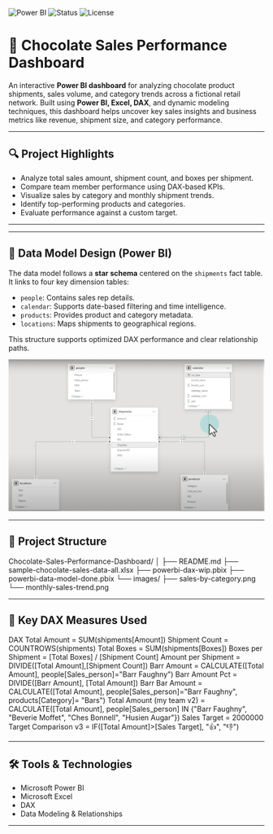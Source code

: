 ![Power BI](https://img.shields.io/badge/Tool-Power%20BI-yellow)
![Status](https://img.shields.io/badge/Project-Completed-brightgreen)
![License](https://img.shields.io/badge/License-MIT-blue)

# 🍫 Chocolate Sales Performance Dashboard

An interactive **Power BI dashboard** for analyzing chocolate product shipments, sales volume, and category trends across a fictional retail network. Built using **Power BI, Excel, DAX**, and dynamic modeling techniques, this dashboard helps uncover key sales insights and business metrics like revenue, shipment size, and category performance.

---

## 🔍 Project Highlights

- Analyze total sales amount, shipment count, and boxes per shipment.
- Compare team member performance using DAX-based KPIs.
- Visualize sales by category and monthly shipment trends.
- Identify top-performing products and categories.
- Evaluate performance against a custom target.

---
---

## 🧠 Data Model Design (Power BI)

The data model follows a **star schema** centered on the `shipments` fact table. It links to four key dimension tables:

- `people`: Contains sales rep details.
- `calendar`: Supports date-based filtering and time intelligence.
- `products`: Provides product and category metadata.
- `locations`: Maps shipments to geographical regions.

This structure supports optimized DAX performance and clear relationship paths.

![Data Model](images/data_model.png)

---


## 📁 Project Structure
Chocolate-Sales-Performance-Dashboard/
│
├── README.md
├── sample-chocolate-sales-data-all.xlsx
├── powerbi-dax-wip.pbix
├── powerbi-data-model-done.pbix
└── images/
    ├── sales-by-category.png
    └── monthly-sales-trend.png


---

## 🧠 Key DAX Measures Used
DAX
Total Amount = SUM(shipments[Amount])
Shipment Count = COUNTROWS(shipments)
Total Boxes = SUM(shipments[Boxes])
Boxes per Shipment = [Total Boxes] / [Shipment Count]
Amount per Shipment = DIVIDE([Total Amount],[Shipment Count])
Barr Amount = CALCULATE([Total Amount], people[Sales_person]="Barr Faughny")
Barr Amount Pct = DIVIDE([Barr Amount], [Total Amount])
Barr Bar Amount = CALCULATE([Total Amount], people[Sales_person]="Barr Faughny", products[Category]= "Bars")
Total Amount (my team v2) = CALCULATE([Total Amount], people[Sales_person] IN {"Barr Faughny", "Beverie Moffet", "Ches Bonnell", "Husien Augar"})
Sales Target = 2000000
Target Comparison v3 = IF([Total Amount]>[Sales Target], "👍", "👎")


---


## 🛠 Tools & Technologies
- Microsoft Power BI
- Microsoft Excel
- DAX
- Data Modeling & Relationships

---
